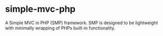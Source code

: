 # simple-mvc-php
A Simple MVC in PHP (SMP) framework. SMP is designed to be lightweight with minimally wrapping of PHPs built-in functionality.
